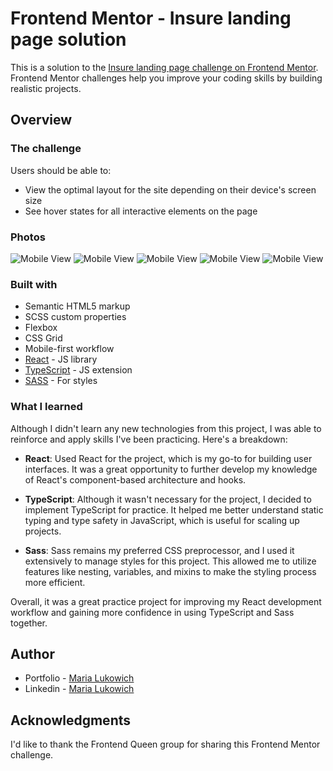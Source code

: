 # Frontend Mentor - Insure landing page solution

This is a solution to the [Insure landing page challenge on Frontend Mentor](https://www.frontendmentor.io/challenges/insure-landing-page-uTU68JV8). Frontend Mentor challenges help you improve your coding skills by building realistic projects. 

## Overview

### The challenge

Users should be able to:

- View the optimal layout for the site depending on their device's screen size
- See hover states for all interactive elements on the page

### Photos
![Mobile View](./src/assets/images/insure-1.png)
![Mobile View](./src/assets/images/insure-2.png)
![Mobile View](./src/assets/images/insure-3.png)
![Mobile View](./src/assets/images/insure-4.png)
![Mobile View](./src/assets/images/insure-5.png)


### Built with

- Semantic HTML5 markup
- SCSS custom properties
- Flexbox
- CSS Grid
- Mobile-first workflow
- [React](https://reactjs.org/) - JS library
- [TypeScript](https://www.typescriptlang.org/) - JS extension
- [SASS](https://sass-lang.com/) - For styles


### What I learned
Although I didn't learn any new technologies from this project, I was able to reinforce and apply skills I've been practicing. Here's a breakdown:

- **React**: Used React for the project, which is my go-to for building user interfaces. It was a great opportunity to further develop my knowledge of React's component-based architecture and hooks.
  
- **TypeScript**: Although it wasn't necessary for the project, I decided to implement TypeScript for practice. It helped me better understand static typing and type safety in JavaScript, which is useful for scaling up projects.

- **Sass**: Sass remains my preferred CSS preprocessor, and I used it extensively to manage styles for this project. This allowed me to utilize features like nesting, variables, and mixins to make the styling process more efficient.

Overall, it was a great practice project for improving my React development workflow and gaining more confidence in using TypeScript and Sass together.

## Author

- Portfolio - [Maria Lukowich](https://maria-lukowich.vercel.app/)
- Linkedin - [Maria Lukowich](https://www.linkedin.com/in/maria-lukowich/)


## Acknowledgments

I'd like to thank the Frontend Queen group for sharing this Frontend Mentor challenge. 

